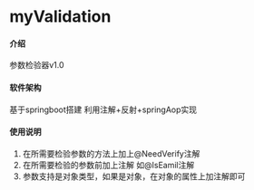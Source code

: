 # myValidation

#### 介绍
参数检验器v1.0

#### 软件架构
基于springboot搭建
利用注解+反射+springAop实现

#### 使用说明

1. 在所需要检验参数的方法上加上@NeedVerify注解
2. 在所需要检验的参数前加上注解 如@IsEamil注解 
3. 参数支持是对象类型，如果是对象，在对象的属性上加注解即可

